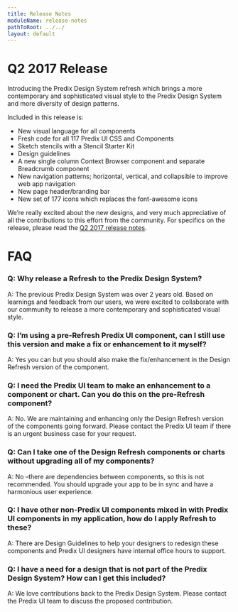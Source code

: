 ```yaml
---
title: Release Notes
moduleName: release-notes
pathToRoot: ../../
layout: default
---
```


# Q2 2017 Release

Introducing the Predix Design System refresh which brings a more contemporary and sophisticated visual style to the Predix Design System and more diversity of design patterns.

Included in this release is:
* New visual language for all components
* Fresh code for all 117 Predix UI CSS and Components
* Sketch stencils with a Stencil Starter Kit
* Design guidelines
* A new single column Context Browser component and separate Breadcrumb component
* New navigation patterns; horizontal, vertical, and collapsible to improve web app navigation
* New page header/branding bar
* New set of 177 icons which replaces the font-awesome icons

We’re really excited about the new designs, and very much appreciative of all the contributions to this effort from the community. For specifics on the release, please read the [Q2 2017 release notes](https://docs.predix.io/en-US/content/platform/web_application_development/predix_ui/predix-design-system-release-notes).

<link rel="import" href="../../bower_components/polymer/polymer.html" />
<link rel="import" href="../../css/predix-ui-styles.html" />
<link rel="import" href="../../bower_components/px-theme/px-theme-styles.html">
<link rel="import" href="../../bower_components/px-clipboard/px-clipboard.html">
<link rel="import" href="../../bower_components/px-demo/px-demo-footer.html" />

# FAQ

### Q: Why release a Refresh to the Predix Design System?
A: The previous Predix Design System was over 2 years old. Based on learnings and feedback from our users, we were excited to collaborate with our community to release a more contemporary and sophisticated visual style.

### Q: I’m using a pre-Refresh Predix UI component, can I still use this version and make a fix or enhancement to it myself?
A: Yes you can but you should also make the fix/enhancement in the Design Refresh version of the component.

### Q: I need the Predix UI team to make an enhancement to a component or chart. Can you do this on the pre-Refresh component?
A: No. We are maintaining and enhancing only the Design Refresh version of the components going forward. Please contact the Predix UI team if there is an urgent business case for your request.

### Q: Can I take one of the Design Refresh components or charts without upgrading all of my components?
A: No –there are dependencies between components, so this is not recommended. You should upgrade your app to be in sync and have a harmonious user experience.

### Q: I have other non-Predix UI components mixed in with Predix UI components in my application, how do I apply Refresh to these?
A: There are Design Guidelines to help your designers to redesign these components and Predix UI designers have internal office hours to support.

### Q: I have a need for a design that is not part of the Predix Design System? How can I get this included?
A: We love contributions back to the Predix Design System. Please contact the Predix UI team to discuss the proposed contribution.
